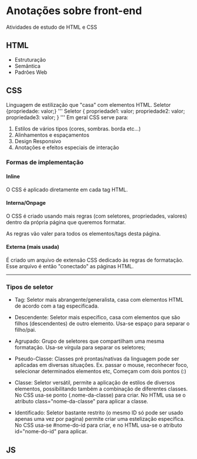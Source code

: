 # Anotações sobre front-end

Atividades de estudo de HTML e CSS

## HTML
- Estruturação
- Semântica
- Padrões Web

## CSS
Linguagem de estilização que "casa" com elementos HTML.
Seletor {propriedade: valor;}
''' 
Seletor {
    propriedade1: valor;
    propriedade2: valor;
    propriedade3: valor;
}
'''
Em geral CSS serve para:

1. Estilos de vários tipos (cores, sombras. borda etc...)
2. Alinhamentos e espaçamentos
3. Design Responsivo
4. Anotações e efeitos especiais de interação

### Formas de implementação

#### Inline
O CSS é aplicado diretamente em cada tag HTML.

#### Interna/Onpage
O CSS é criado usando mais regras (com seletores, propriedades, valores) dentro da própria página que queremos formatar.

As regras vão valer para todos os elementos/tags desta página.

#### Externa (mais usada)
É criado um arquivo de extensão CSS dedicado às regras de formatação. Esse arquivo é então "conectado" as páginas HTML.

---

### Tipos de seletor
- Tag: Seletor mais abrangente/generalista, casa com elementos HTML de acordo com a tag especificada.

- Descendente: Seletor mais especifico, casa com elementos que são filhos (descendentes) de outro elemento. Usa-se espaço para separar o filho/pai.

- Agrupado: Grupo de seletores que compartilham uma mesma formatação. Usa-se vírgula para separar os seletores;

- Pseudo-Classe: Classes pré prontas/nativas da linguagem pode ser aplicadas em diversas situações. Ex. passar o mouse, reconhecer foco, selecionar determinados elementos etc, Começam com dois pontos (:)

- Classe: Seletor versátil, permite a aplicação de estilos de diversos elementos, possibilitando também a combinação de diferentes classes. No CSS usa-se ponto (.nome-da-classe) para criar. No HTML usa se o atributo class="nome-da-classe" para aplicar a classe.

- Identificado: Seletor bastante restrito (o mesmo ID só pode ser usado apenas uma vez por pagina) permite criar uma estelização específica. No CSS usa-se #nome-do-id para criar, e no HTML usa-se o atributo id="nome-do-id" para aplicar.


## JS
